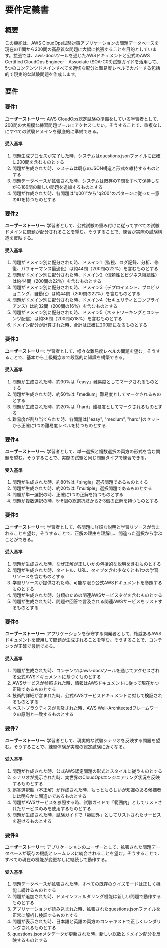 # 要件定義書

## 概要

この機能は、AWS CloudOps試験対策アプリケーションの問題データベースを現在の11問から200問の高品質な問題に大幅に拡張することを目的としています。拡張では、aws-docsツールを通じたAWSドキュメントと公式のAWS Certified CloudOps Engineer - Associate (SOA-C03)試験ガイドを活用して、5つのコンテンツドメインすべてを適切な配分と難易度レベルでカバーする包括的で現実的な試験問題を作成します。

## 要件

### 要件1

**ユーザーストーリー:** AWS CloudOps認定試験の準備をしている学習者として、200問の大規模な練習問題プールにアクセスしたい。そうすることで、重複なしにすべての試験ドメインを徹底的に準備できる。

#### 受入基準

1. 問題生成プロセスが完了した時、システムはquestions.jsonファイルに正確に200問を含むものとする
2. 問題が生成された時、システムは既存のJSON構造と形式を維持するものとする
3. 問題データベースが拡張された時、システムは既存の11問をすべて保持しながら189問の新しい問題を追加するものとする
4. 問題が作成された時、各問題は"q001"から"q200"のパターンに従った一意のIDを持つものとする

### 要件2

**ユーザーストーリー:** 学習者として、公式試験の重み付けに従ってすべての試験ドメインに問題が配分されることを望む。そうすることで、練習が実際の試験構造を反映する。

#### 受入基準

1. 問題がドメイン別に配分された時、ドメイン1（監視、ログ記録、分析、修復、パフォーマンス最適化）は約44問（200問の22%）を含むものとする
2. 問題がドメイン別に配分された時、ドメイン2（信頼性とビジネス継続性）は約44問（200問の22%）を含むものとする
3. 問題がドメイン別に配分された時、ドメイン3（デプロイメント、プロビジョニング、自動化）は約44問（200問の22%）を含むものとする
4. 問題がドメイン別に配分された時、ドメイン4（セキュリティとコンプライアンス）は約32問（200問の16%）を含むものとする
5. 問題がドメイン別に配分された時、ドメイン5（ネットワーキングとコンテンツ配信）は約36問（200問の18%）を含むものとする
6. ドメイン配分が計算された時、合計は正確に200問になるものとする

### 要件3

**ユーザーストーリー:** 学習者として、様々な難易度レベルの問題を望む。そうすることで、基本から上級概念まで段階的に知識を構築できる。

#### 受入基準

1. 問題が生成された時、約30%は「easy」難易度としてマークされるものとする
2. 問題が生成された時、約50%は「medium」難易度としてマークされるものとする
3. 問題が生成された時、約20%は「hard」難易度としてマークされるものとする
4. 難易度が割り当てられた時、各問題は["easy", "medium", "hard"]のセットから正確に1つの難易度レベルを持つものとする

### 要件4

**ユーザーストーリー:** 学習者として、単一選択と複数選択の両方の形式を含む問題を望む。そうすることで、実際の試験と同じ問題タイプで練習できる。

#### 受入基準

1. 問題が生成された時、約80%は「single」選択問題であるものとする
2. 問題が生成された時、約20%は「multiple」選択問題であるものとする
3. 問題が単一選択の時、正確に1つの正解を持つものとする
4. 問題が複数選択の時、5-6個の総選択肢から2-3個の正解を持つものとする

### 要件5

**ユーザーストーリー:** 学習者として、各問題に詳細な説明と学習リソースが含まれることを望む。そうすることで、正解の理由を理解し、間違った選択から学ぶことができる。

#### 受入基準

1. 問題が生成された時、なぜ正解が正しいかの包括的な説明を含むものとする
2. 問題が生成された時、タイトル、URL、タイプを含む少なくとも1つの学習リソースを含むものとする
3. 学習リソースが提供された時、可能な限り公式AWSドキュメントを参照するものとする
4. 問題が生成された時、分類のための関連AWSサービスタグを含むものとする
5. 問題が生成された時、問題や回答で言及される関連AWSサービスをリストするものとする

### 要件6

**ユーザーストーリー:** アプリケーションを保守する開発者として、権威あるAWSドキュメントを使用して問題が生成されることを望む。そうすることで、コンテンツが正確で最新である。

#### 受入基準

1. 問題が生成された時、コンテンツはaws-docsツールを通じてアクセスされる公式AWSドキュメントに基づくものとする
2. AWSサービスが参照された時、情報はAWSドキュメントに従って現在かつ正確であるものとする
3. 技術的詳細が含まれた時、公式AWSサービスドキュメントに対して検証されるものとする
4. ベストプラクティスが言及された時、AWS Well-Architectedフレームワークの原則と一致するものとする

### 要件7

**ユーザーストーリー:** 学習者として、現実的な試験シナリオを反映する問題を望む。そうすることで、練習体験が実際の認定試験に近くなる。

#### 受入基準

1. 問題が作成された時、公式AWS認定問題の形式とスタイルに従うものとする
2. シナリオが提示された時、実世界のCloudOpsエンジニアリング状況を反映するものとする
3. 誤答選択肢（不正解）が作成された時、もっともらしいが知識のある候補者には明らかに間違いであるものとする
4. 問題がAWSサービスを参照する時、試験ガイドで「範囲内」としてリストされたサービスのみを使用するものとする
5. 問題が生成された時、試験ガイドで「範囲外」としてリストされたサービスを避けるものとする

### 要件8

**ユーザーストーリー:** アプリケーションのユーザーとして、拡張された問題データベースが既存の機能とシームレスに統合されることを望む。そうすることで、すべての現在の機能が変更なしに継続して動作する。

#### 受入基準

1. 問題データベースが拡張された時、すべての既存のクイズモードは正しく機能し続けるものとする
2. 問題が追加された時、ドメインフィルタリング機能は新しい問題で動作するものとする
3. アプリケーションが読み込まれた時、拡張されたquestions.jsonファイルを正常に解析し検証するものとする
4. 問題が表示された時、日本語と英語の両方のコンテキストで正しくレンダリングされるものとする
5. questions.jsonメタデータが更新された時、新しい総数とドメイン配分を反映するものとする